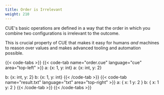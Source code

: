 ```yaml
---
title: Order is Irrelevant
weight: 210
---
```


CUE's basic operations are defined in a way that the order in which
you combine two configurations is irrelevant to the outcome.

This is crucial property of CUE
that makes it easy for humans _and_ machines to reason over values and
makes advanced tooling and automation possible.

{{< code-tabs >}}
{{< code-tab name="order.cue" language="cue"  area="top-left" >}}
a: {x: 1, y: int}
a: {x: int, y: 2}

b: {x: int, y: 2}
b: {x: 1, y: int}
{{< /code-tab >}}
{{< code-tab name="result.txt" language="txt"  area="top-right" >}}
a: {
    x: 1
    y: 2
}
b: {
    x: 1
    y: 2
}
{{< /code-tab >}}
{{< /code-tabs >}}
